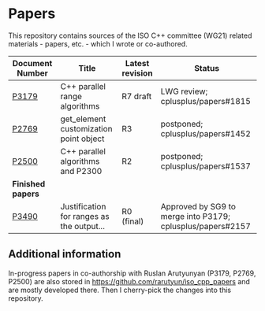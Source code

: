 # Papers

This repository contains sources of the ISO C++ committee (WG21) related materials - papers, etc. - which I wrote or co-authored.

Document Number                    | Title                                     | Latest revision | Status
---------------------------------- | ----------------------------------------- | --------------- | --------------------------------------------------
[P3179](https://wg21.link/P3179)   | C++ parallel range algorithms             | R7 draft        | LWG review; cplusplus/papers#1815 
[P2769](https://wg21.link/P2769)   | get_element customization point object    | R3              | postponed; cplusplus/papers#1452
[P2500](https://wg21.link/P2500)   | C++ parallel algorithms and P2300         | R2              | postponed; cplusplus/papers#1537
**Finished papers**                |
[P3490](https://wg21.link/P3490)   | Justification for ranges as the output... | R0 (final)      | Approved by SG9 to merge into P3179; cplusplus/papers#2157

## Additional information

In-progress papers in co-authorship with Ruslan Arutyunyan (P3179, P2769, P2500) are also stored
in https://github.com/rarutyun/iso_cpp_papers and are mostly developed there. Then I cherry-pick
the changes into this repository.
